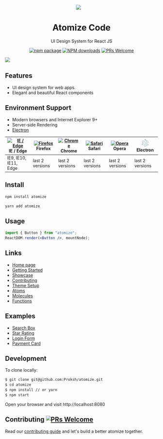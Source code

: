 <p align="center">
  <a href="http://atomizecode">
    <img width="110px" style="margin-right: 20px" src="https://firebasestorage.googleapis.com/v0/b/pawan-dev.appspot.com/o/logo.svg?alt=media">
  </a>
</p>

<h1 align="center">Atomize Code</h1>

<div align="center">

UI Design System for React JS

[![npm package](https://img.shields.io/npm/v/atomize.svg?style=flat-square)](https://www.npmjs.org/package/atomize) [![NPM downloads](http://img.shields.io/npm/dm/atomize.svg?style=flat-square)](http://npmjs.com/atomize) [![PRs Welcome](https://img.shields.io/badge/PRs-welcome-brightgreen.svg?style=flat-square)](http://makeapullrequest.com)

</div>

[![](https://firebasestorage.googleapis.com/v0/b/pawan-dev.appspot.com/o/Screenshot%202019-07-19%20at%2011.16.03%20AM.png?alt=media)](http://atomizecode.com)

## Features

- UI design system for web apps.
- Elegant and beautiful React components

## Environment Support

- Modern browsers and Internet Explorer 9+
- Server-side Rendering
- [Electron](http://electron.atom.io/)

| [<img src="https://raw.githubusercontent.com/alrra/browser-logos/master/src/edge/edge_48x48.png" alt="IE / Edge" width="24px" height="24px" />](http://godban.github.io/browsers-support-badges/)</br>IE / Edge | [<img src="https://raw.githubusercontent.com/alrra/browser-logos/master/src/firefox/firefox_48x48.png" alt="Firefox" width="24px" height="24px" />](http://godban.github.io/browsers-support-badges/)</br>Firefox | [<img src="https://raw.githubusercontent.com/alrra/browser-logos/master/src/chrome/chrome_48x48.png" alt="Chrome" width="24px" height="24px" />](http://godban.github.io/browsers-support-badges/)</br>Chrome | [<img src="https://raw.githubusercontent.com/alrra/browser-logos/master/src/safari/safari_48x48.png" alt="Safari" width="24px" height="24px" />](http://godban.github.io/browsers-support-badges/)</br>Safari | [<img src="https://raw.githubusercontent.com/alrra/browser-logos/master/src/opera/opera_48x48.png" alt="Opera" width="24px" height="24px" />](http://godban.github.io/browsers-support-badges/)</br>Opera | [<img src="https://raw.githubusercontent.com/alrra/browser-logos/master/src/electron/electron_48x48.png" alt="Electron" width="24px" height="24px" />](http://godban.github.io/browsers-support-badges/)</br>Electron |
| --------------------------------------------------------------------------------------------------------------------------------------------------------------------------------------------------------------- | ----------------------------------------------------------------------------------------------------------------------------------------------------------------------------------------------------------------- | ------------------------------------------------------------------------------------------------------------------------------------------------------------------------------------------------------------- | ------------------------------------------------------------------------------------------------------------------------------------------------------------------------------------------------------------- | --------------------------------------------------------------------------------------------------------------------------------------------------------------------------------------------------------- | --------------------------------------------------------------------------------------------------------------------------------------------------------------------------------------------------------------------- |
| IE9, IE10, IE11, Edge                                                                                                                                                                                           | last 2 versions                                                                                                                                                                                                   | last 2 versions                                                                                                                                                                                               | last 2 versions                                                                                                                                                                                               | last 2 versions                                                                                                                                                                                           | last 2 versions                                                                                                                                                                                                       |

## Install

```bash
npm install atomize
```

```bash
yarn add atomize
```

## Usage

```jsx
import { Button } from "atomize";
ReactDOM.render(<Button />, mountNode);
```

## Links

- [Home page](http://atomizecode.com/)
- [Getting Started](https://atomizecode.com/docs/react/setup)
- [Showcase](https://atomizecode.com/docs/react/showcase)
- [Contributing](https://atomizecode.com/docs/react/contributing)
- [Theme Setup](https://atomizecode.com/docs/react/theme)
- [Atoms](https://atomizecode.com/docs/react/atoms)
- [Molecules](https://atomizecode.com/docs/react/molecules)
- [Functions](https://atomizecode.com/docs/react/functions)

## Examples

- [Search Box](https://codesandbox.io/s/search-box-0fc6c)
- [Star Rating](https://codesandbox.io/s/star-rating-64ex1)
- [Login Form](https://codesandbox.io/s/login-form-atomize-ezs4u)
- [Payment Card](https://codesandbox.io/s/payment-card-42b3c)

## Development

To clone locally:

```bash
$ git clone git@github.com:Proksh/atomize.git
$ cd atomize
$ npm install // or yarn
$ npm start
```

Open your browser and visit http://localhost:8080

## Contributing [![PRs Welcome](https://img.shields.io/badge/PRs-welcome-brightgreen.svg?style=flat-square)](http://makeapullrequest.com)

Read our [contributing guide](https://atomizecode.com/docs/react/contributing) and let's build a better atomize together.
